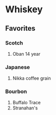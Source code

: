 # Whiskey

## Favorites

### Scotch

1. Oban 14 year

### Japanese

1. Nikka coffee grain

### Bourbon

1. Buffalo Trace
2. Stranahan's